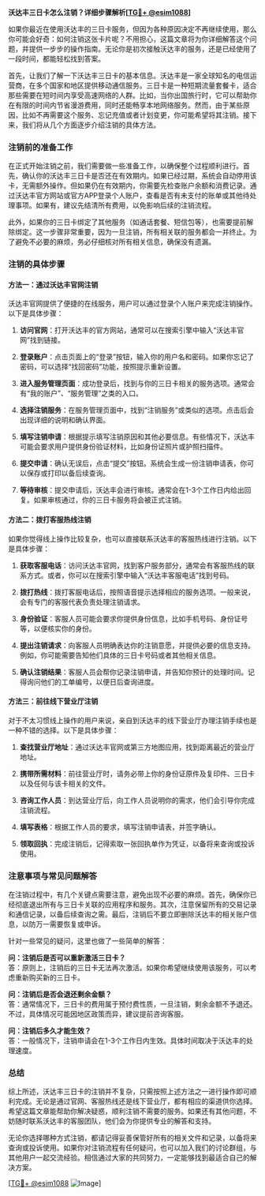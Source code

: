 **沃达丰三日卡怎么注销？详细步骤解析[[TG💪+ @esim1088](https://t.me/s/esim1088)]**

如果你最近在使用沃达丰的三日卡服务，但因为各种原因决定不再继续使用，那么你可能会好奇：如何注销这张卡片呢？不用担心，这篇文章将为你详细解答这个问题，并提供一步步的操作指南。无论你是初次接触沃达丰的服务，还是已经使用了一段时间，都能轻松找到答案。

首先，让我们了解一下沃达丰三日卡的基本信息。沃达丰是一家全球知名的电信运营商，在多个国家和地区提供移动通信服务。三日卡是一种短期流量套餐卡，适合那些需要在短时间内享受高速网络的人群。比如，当你出国旅行时，它可以帮助你在有限的时间内节省漫游费用，同时还能畅享本地网络服务。然而，由于某些原因，比如不再需要这个服务、忘记充值或者计划变更，你可能希望将其注销。接下来，我们将从几个方面逐步介绍注销的具体方法。

### 注销前的准备工作

在正式开始注销之前，我们需要做一些准备工作，以确保整个过程顺利进行。首先，确认你的沃达丰三日卡是否还在有效期内。如果已经过期，系统会自动停用该卡，无需额外操作。但如果仍在有效期内，你需要先检查账户余额和消费记录。通过沃达丰官方网站或官方APP登录个人账户，查看是否有未支付的账单或其他待处理事项。如果有，建议先结清所有费用，以免影响后续的注销流程。

此外，如果你的三日卡绑定了其他服务（如通话套餐、短信包等），也需要提前解除绑定。这一步骤非常重要，因为一旦注销，所有相关联的服务都会一并终止。为了避免不必要的麻烦，务必仔细核对所有相关信息，确保没有遗漏。

### 注销的具体步骤

#### 方法一：通过沃达丰官网注销

沃达丰官网提供了便捷的在线服务，用户可以通过登录个人账户来完成注销操作。以下是具体步骤：

1. **访问官网**：打开沃达丰的官方网站，通常可以在搜索引擎中输入“沃达丰官网”找到链接。
   
2. **登录账户**：点击页面上的“登录”按钮，输入你的用户名和密码。如果你忘记了密码，可以选择“找回密码”功能，按照提示重新设置。

3. **进入服务管理页面**：成功登录后，找到与你的三日卡相关的服务选项。通常会有“我的账户”、“服务管理”之类的入口。

4. **选择注销服务**：在服务管理页面中，找到“注销服务”或类似的选项。点击后会出现详细的说明和确认界面。

5. **填写注销申请**：根据提示填写注销原因和其他必要信息。有些情况下，沃达丰可能会要求用户提供身份验证材料，比如身份证照片或护照扫描件。

6. **提交申请**：确认无误后，点击“提交”按钮。系统会生成一份注销申请表，你可以保存或打印以备后续查询。

7. **等待审核**：提交申请后，沃达丰会进行审核。通常会在1-3个工作日内给出回复。如果审核通过，你的三日卡服务将会被正式注销。

#### 方法二：拨打客服热线注销

如果你觉得线上操作比较复杂，也可以直接联系沃达丰的客服热线进行注销。以下是具体步骤：

1. **获取客服电话**：访问沃达丰官网，找到客户服务部分，通常会有客服热线的联系方式。或者，你可以在搜索引擎中输入“沃达丰客服电话”找到号码。

2. **拨打热线**：拨打客服电话后，按照语音提示选择相应的服务选项。一般来说，会有专门的客服代表负责处理注销请求。

3. **身份验证**：客服人员可能会要求你提供身份信息，比如手机号码、身份证号等，以便核实你的身份。

4. **提出注销请求**：向客服人员明确表达你的注销意愿，并提供必要的信息支持。例如，你可能需要告知他们具体的三日卡号码或者其他相关信息。

5. **确认注销结果**：客服人员会帮你记录注销申请，并告知你预计的处理时间。记得询问他们的工单编号，以便日后查询进度。

#### 方法三：前往线下营业厅注销

对于不太习惯线上操作的用户来说，亲自到沃达丰的线下营业厅办理注销手续也是一种不错的选择。以下是具体步骤：

1. **查找营业厅地址**：通过沃达丰官网或第三方地图应用，找到距离最近的营业厅地址。

2. **携带所需材料**：前往营业厅时，请务必带上你的身份证原件及复印件、三日卡以及任何与该卡相关的文件。

3. **咨询工作人员**：到达营业厅后，向工作人员说明你的需求，他们会引导你完成注销流程。

4. **填写表格**：根据工作人员的要求，填写注销申请表，并签字确认。

5. **领取回执**：完成注销后，记得索取一张回执单作为凭证，以备将来查询或投诉使用。

### 注意事项与常见问题解答

在注销过程中，有几个关键点需要注意，避免出现不必要的麻烦。首先，确保你已经彻底退出所有与三日卡关联的应用程序和服务。其次，注意保留所有的交易记录和通信记录，以备后续查询之需。最后，注销后不要立即删除沃达丰的相关账户信息，以防万一需要恢复或申诉。

针对一些常见的疑问，这里也做了一些简单的解答：

**问：注销后是否可以重新激活三日卡？**  
答：原则上，注销后的三日卡无法再次激活。如果你希望继续使用该服务，可以考虑重新购买新的三日卡。

**问：注销后是否会退还剩余金额？**  
答：通常情况下，三日卡的费用属于预付费性质，一旦注销，剩余金额不予退还。不过，具体情况可能因地区政策而异，建议提前咨询客服。

**问：注销后多久才能生效？**  
答：一般情况下，注销申请会在1-3个工作日内生效。具体时间取决于沃达丰的处理速度。

### 总结

综上所述，沃达丰三日卡的注销并不复杂，只需按照上述方法之一进行操作即可顺利完成。无论是通过官网、客服热线还是线下营业厅，都有相应的渠道供你选择。希望这篇文章能帮助你解决疑惑，顺利注销不需要的服务。如果还有其他问题，不妨随时联系沃达丰的客服团队，他们会为你提供专业的解答和支持。

无论你选择哪种方式注销，都请记得妥善保管好所有的相关文件和记录，以备将来查询或投诉使用。如果你对注销流程有任何疑问，也可以加入我们的讨论群组，与其他用户一起交流经验。相信通过大家的共同努力，一定能够找到最适合自己的解决方案。

[[TG💪+ @esim1088](https://t.me/s/esim1088) ![Image](https://i.postimg.cc/4NQfJmqS/Snipaste-2025-05-13-00-14-12.png)]